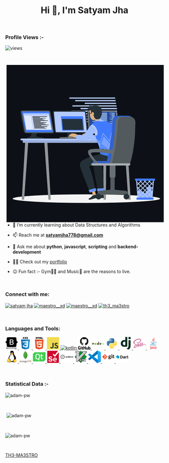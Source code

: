 <h1 align="center">Hi 👋, I'm Satyam Jha</h1>

<br>

<p align="right"> <h3>Profile Views :-</h3> <img src="https://komarev.com/ghpvc/?username=th3-ma3stro&label=Profile%20views&color=0e75b6&style=flat"
    alt="views" /> 
  </p>

<br>

<p><img align="right" src="https://github.com/TH3-MA3STRO/th3-ma3stro/blob/main/animation.gif" alt="th3-ma3stro" /></p>

- 🌱 I’m currently learning about Data Structures and Algorithms

- 📫 Reach me at **satyamjha778@gmail.com**

- 💬 Ask me about **python**, **javascript**, **scripting** and **backend-development**

- 👨‍💻 Check out my [portfolio](https://th3-ma3stro.github.io) 

- 😉 Fun fact :- Gym🏋️‍♂️ and Music🎵 are the reasons to live.

<br>

<h3 align="left">Connect with me:</h3>
<p align="left">

  <a href="https://www.linkedin.com/in/th3-ma3stro/" target="blank"><img align="center"
      src="https://raw.githubusercontent.com/rahuldkjain/github-profile-readme-generator/master/src/images/icons/Social/linked-in-alt.svg"
      alt="satyam jha" height="30" width="40" /></a>
  <a href="https://instagram.com/maestro__xd" target="blank"><img align="center"
      src="https://raw.githubusercontent.com/rahuldkjain/github-profile-readme-generator/master/src/images/icons/Social/instagram.svg"
      alt="maestro__xd" height="30" width="40" /></a>
  <a href="https://www.hackerrank.com/maestro__xp" target="blank"><img align="center"
      src="https://raw.githubusercontent.com/rahuldkjain/github-profile-readme-generator/master/src/images/icons/Social/hackerrank.svg"
      alt="maestro__xd" height="30" width="40" /></a>
 <a href="https://twitter.com/th3_ma3stro" target="blank"><img align="center"
      src="https://raw.githubusercontent.com/rahuldkjain/github-profile-readme-generator/master/src/images/icons/Social/twitter.svg"
      alt="th3_ma3stro" height="30" width="40" /></a>
</p>

<br>

<h3 align="left">Languages and Tools:</h3>
<p align="left"> <a href="https://getbootstrap.com" target="_blank" rel="noreferrer">
    <img src="https://raw.githubusercontent.com/devicons/devicon/master/icons/bootstrap/bootstrap-plain-wordmark.svg"
      alt="bootstrap" width="40" height="40" /> </a> <a href="https://www.w3schools.com/css/" target="_blank"
    rel="noreferrer"> <img
      src="https://raw.githubusercontent.com/devicons/devicon/master/icons/css3/css3-original-wordmark.svg" alt="css3"
      width="40" height="40" /> </a> <a href="https://www.w3.org/html/" target="_blank" rel="noreferrer"> <img
      src="https://raw.githubusercontent.com/devicons/devicon/master/icons/html5/html5-original-wordmark.svg"
      alt="html5" width="40" height="40" /> </a> <a href="https://developer.mozilla.org/en-US/docs/Web/JavaScript" target="_blank"
    rel="noreferrer"> <img
      src="https://raw.githubusercontent.com/devicons/devicon/master/icons/javascript/javascript-original.svg"
      alt="javascript" width="40" height="40" /> </a> <a href="https://kotlinlang.org" target="_blank" rel="noreferrer">
    <img src="https://www.vectorlogo.zone/logos/kotlinlang/kotlinlang-icon.svg" alt="kotlin" width="40" height="40" />
  </a> <a href="" target="_blank" rel="noreferrer"> <img
      src="https://raw.githubusercontent.com/devicons/devicon/master/icons/github/github-original-wordmark.svg"
      alt="github" width="40" height="40" /> </a> </a> <a href="https://nodejs.org" target="_blank" rel="noreferrer"> <img
      src="https://raw.githubusercontent.com/devicons/devicon/master/icons/nodejs/nodejs-original-wordmark.svg"
      alt="nodejs" width="40" height="40" /> </a> <a href="https://www.python.org" target="_blank" rel="noreferrer"> <img
      src="https://raw.githubusercontent.com/devicons/devicon/master/icons/python/python-original.svg" alt="python"
      width="40" height="40" /> </a> <a href="" target="_blank" rel="noreferrer"> <img
      src="https://raw.githubusercontent.com/devicons/devicon/master/icons/django/django-plain.svg"
      alt="react" width="40" height="40" /> </a> <a href="https://sass-lang.com" target="_blank" rel="noreferrer"> <img
      src="https://raw.githubusercontent.com/devicons/devicon/master/icons/sass/sass-original.svg" alt="sass" width="40"
      height="40" /> </a>
      <a href="" target="_blank" rel="noreferrer"> <img
      src="https://raw.githubusercontent.com/devicons/devicon/master/icons/java/java-original-wordmark.svg" alt="java" width="40"
      height="40" /> </a>
      <a href="" target="_blank" rel="noreferrer"> <img
      src="https://raw.githubusercontent.com/devicons/devicon/master/icons/linux/linux-original.svg" alt="linux" width="40"
      height="40" /> </a>
      <a href="" target="_blank" rel="noreferrer"> <img
      src="https://raw.githubusercontent.com/devicons/devicon/master/icons/mongodb/mongodb-original-wordmark.svg" alt="mongodb" width="40"
      height="40" /> </a>
      <a href="" target="_blank" rel="noreferrer"> <img
      src="https://raw.githubusercontent.com/devicons/devicon/master/icons/qt/qt-original.svg" alt="qt" width="40"
      height="40" /> </a>
      <a href="" target="_blank" rel="noreferrer"> <img
      src="https://raw.githubusercontent.com/devicons/devicon/master/icons/selenium/selenium-original.svg" alt="selenium" width="40"
      height="40" /> </a>
      <a href="" target="_blank" rel="noreferrer"> <img
      src="https://raw.githubusercontent.com/devicons/devicon/master/icons/socketio/socketio-original-wordmark.svg" alt="socketio" width="40"
      height="40" /> </a>
      <a href="" target="_blank" rel="noreferrer"> <img
      src="https://raw.githubusercontent.com/devicons/devicon/master/icons/vim/vim-original.svg" alt="vim" width="40"
      height="40" /> </a>
      <a href="" target="_blank" rel="noreferrer"> <img
      src="https://raw.githubusercontent.com/devicons/devicon/master/icons/vscode/vscode-original.svg" alt="vscode" width="40"
      height="40" /> </a>
      <a href="" target="_blank" rel="noreferrer"> <img
      src="https://raw.githubusercontent.com/devicons/devicon/master/icons/git/git-original-wordmark.svg" alt="git" width="40"
      height="40" /> </a>
      <a href="" target="_blank" rel="noreferrer"> <img
      src="https://raw.githubusercontent.com/devicons/devicon/master/icons/dart/dart-original-wordmark.svg" alt="dart" width="40"
      height="40" /> </a> </p>

<br>

<h3>Statistical Data :-</h3>
<p><img align="center"
    src="https://github-readme-stats.vercel.app/api/top-langs?username=th3-ma3stro&show_icons=true&locale=en&bg_color=0d1117&text_color=ffffff&layout=compact"
    alt="adam-pw" 
    bg_color=#808080/></p>

<br>

<p>&nbsp;<img align="center" src="https://github-readme-stats.vercel.app/api?username=th3-ma3stro&show_icons=true&locale=en&bg_color=0d1117&text_color=ffffff&repo=convoychat"
    alt="adam-pw" /></p>

<br>

<p><img align="center" src="https://github-readme-streak-stats.herokuapp.com/?user=th3-ma3stro&theme=dark&background=0d1117&date_format=M%20j%5B%2C%20Y%5D" alt="adam-pw" /></p>
      
<p align="left"> <a href="https://twitter.com/" target="blank"><img
      src="https://img.shields.io/twitter/follow/?logo=twitter&style=for-the-badge" alt="" /></a> </p>

[TH3-MA3STRO](https://github.com/th3-ma3stro)
